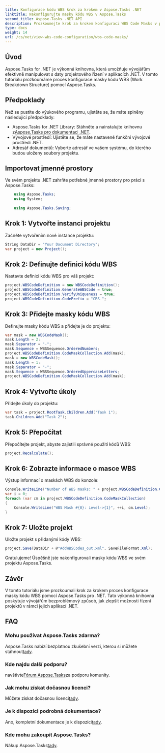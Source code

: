 ```yaml
---
title: Konfigurace kódu WBS krok za krokem v Aspose.Tasks .NET
linktitle: Nakonfigurujte masky kódu WBS v Aspose.Tasks
second_title: Aspose.Tasks .NET API
description: Prozkoumejte krok za krokem konfiguraci WBS Code Masks v projektech .NET pomocí Aspose.Tasks. Vylepšete možnosti řízení projektů bez námahy.
type: docs
weight: 14
url: /cs/net/view-wbs-code-configuration/wbs-code-masks/
---
```

## Úvod
Aspose.Tasks for .NET je výkonná knihovna, která umožňuje vývojářům efektivně manipulovat s daty projektového řízení v aplikacích .NET. V tomto tutoriálu prozkoumáme proces konfigurace masky kódu WBS (Work Breakdown Structure) pomocí Aspose.Tasks.
## Předpoklady
Než se pustíte do výukového programu, ujistěte se, že máte splněny následující předpoklady:
-  Aspose.Tasks for .NET Library: Stáhněte a nainstalujte knihovnu z[Aspose.Tasks pro dokumentaci .NET](https://reference.aspose.com/tasks/net/).
- Vývojové prostředí: Ujistěte se, že máte nastavené funkční vývojové prostředí .NET.
- Adresář dokumentů: Vyberte adresář ve vašem systému, do kterého budou uloženy soubory projektu.
## Importovat jmenné prostory
Ve svém projektu .NET zahrňte potřebné jmenné prostory pro práci s Aspose.Tasks:
```csharp
    using Aspose.Tasks;
    using System;
    
    using Aspose.Tasks.Saving;
```
## Krok 1: Vytvořte instanci projektu
Začněte vytvořením nové instance projektu:
```csharp
String DataDir = "Your Document Directory";
var project = new Project();
```
## Krok 2: Definujte definici kódu WBS
Nastavte definici kódu WBS pro váš projekt:
```csharp
project.WBSCodeDefinition = new WBSCodeDefinition();
project.WBSCodeDefinition.GenerateWBSCode = true;
project.WBSCodeDefinition.VerifyUniqueness = true;
project.WBSCodeDefinition.CodePrefix = "CRS-";
```
## Krok 3: Přidejte masky kódu WBS
Definujte masky kódu WBS a přidejte je do projektu:
```csharp
var mask = new WBSCodeMask();
mask.Length = 2;
mask.Separator = "-";
mask.Sequence = WBSSequence.OrderedNumbers;
project.WBSCodeDefinition.CodeMaskCollection.Add(mask);
mask = new WBSCodeMask();
mask.Length = 1;
mask.Separator = "-";
mask.Sequence = WBSSequence.OrderedUppercaseLetters;
project.WBSCodeDefinition.CodeMaskCollection.Add(mask);
```
## Krok 4: Vytvořte úkoly
Přidejte úkoly do projektu:
```csharp
var task = project.RootTask.Children.Add("Task 1");
task.Children.Add("Task 2");
```
## Krok 5: Přepočítat
Přepočítejte projekt, abyste zajistili správné použití kódů WBS:
```csharp
project.Recalculate();
```
## Krok 6: Zobrazte informace o masce WBS
Výstup informací o maskách WBS do konzole:
```csharp
Console.WriteLine("Number of WBS masks: " + project.WBSCodeDefinition.CodeMaskCollection.Count);
var i = 0;
foreach (var cm in project.WBSCodeDefinition.CodeMaskCollection)
{
    Console.WriteLine("WBS Mask #{0}: Level->{1}", ++i, cm.Level);
}
```
## Krok 7: Uložte projekt
Uložte projekt s přidanými kódy WBS:
```csharp
project.Save(DataDir + @"AddWBSCodes_out.xml", SaveFileFormat.Xml);
```
Gratulujeme! Úspěšně jste nakonfigurovali masky kódu WBS ve svém projektu Aspose.Tasks.
## Závěr
V tomto tutoriálu jsme prozkoumali krok za krokem proces konfigurace masky kódu WBS pomocí Aspose.Tasks pro .NET. Tato výkonná knihovna poskytuje vývojářům bezproblémový způsob, jak zlepšit možnosti řízení projektů v rámci jejich aplikací .NET.

## FAQ
### Mohu používat Aspose.Tasks zdarma?
 Aspose.Tasks nabízí bezplatnou zkušební verzi, kterou si můžete stáhnout[tady](https://releases.aspose.com/).
### Kde najdu další podporu?
 navštivte[Fórum Aspose.Tasks](https://forum.aspose.com/c/tasks/15)za podporu komunity.
### Jak mohu získat dočasnou licenci?
 Můžete získat dočasnou licenci[tady](https://purchase.aspose.com/temporary-license/).
### Je k dispozici podrobná dokumentace?
 Ano, kompletní dokumentace je k dispozici[tady](https://reference.aspose.com/tasks/net/).
### Kde mohu zakoupit Aspose.Tasks?
 Nákup Aspose.Tasks[tady](https://purchase.aspose.com/buy).